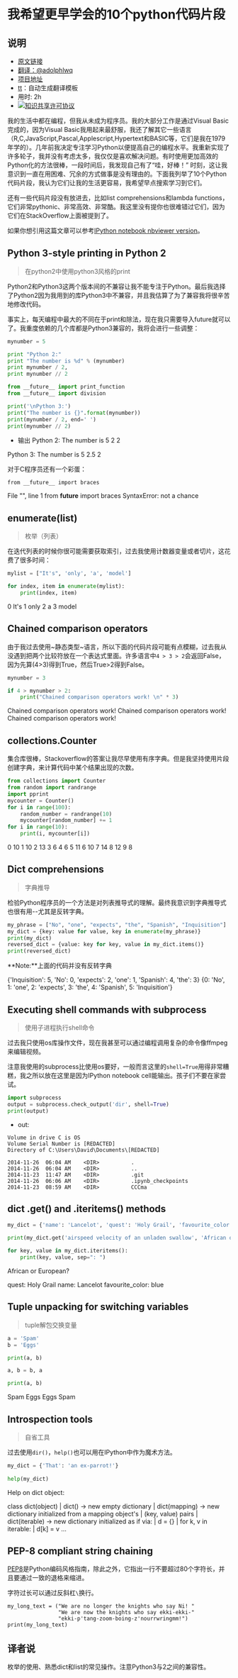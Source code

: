 # 我希望更早学会的10个python代码片段
	
## 说明
- [原文链接](http://prooffreaderplus.blogspot.sg/2014/11/top-10-python-idioms-i-wished-id.html)
- [翻译：@adolphlwq](https://github.com/adolphlwq)
- [项目地址](https://github.com/adolphlwq/translate)
- [tt](https://github.com/adolphlwq/tt)：自动生成翻译模板
- 用时: 2h
- <a rel="license" href="http://creativecommons.org/licenses/by-nc/4.0/"><img alt="知识共享许可协议" style="border-width:0" src="https://i.creativecommons.org/l/by-nc/4.0/80x15.png" /></a>

我的生活中都在编程，但我从未成为程序员。我的大部分工作是通过Visual Basic完成的，因为Visual Basic我用起来最舒服，我还了解其它一些语言（R,C,JavaScript,Pascal,Applescript,Hypertext和BASIC等，它们是我在1979年学的）。几年前我决定专注学习Python以便提高自己的编程水平。我重新实现了许多轮子，我并没有考虑太多，我仅仅是喜欢解决问题。有时使用更加高效的Python化的方法很棒，一段时间后，我发现自己有了“哇，好棒！” 时刻，这让我意识到一直在用困难、冗余的方式做事是没有理由的。下面我列举了10个Python代码片段，我认为它们让我的生活更容易，我希望早点搜索学习到它们。

还有一些代码片段没有放进去，比如list comprehensions和lambda functions，它们非常pythonic、非常高效、非常酷。我这里没有提你也很难错过它们，因为它们在StackOverflow上面被提到了。

如果你想引用这篇文章可以参考[IPython notebook nbviewer version](http://nbviewer.jupyter.org/github/Prooffreader/Misc_ipynb/blob/master/top_10_python_idioms.ipynb)。

## Python 3-style printing in Python 2
>在python2中使用python3风格的print

Python2和Python3这两个版本间的不兼容让我不能专注于Python。最后我选择了Python2因为我用到的库Python3中不兼容，并且我估算了为了兼容我将很辛苦地修改代码。

事实上，每天编程中最大的不同在于print和除法，现在我只需要导入future就可以了。我重度依赖的几个库都是Python3兼容的，我将会进行一些调整：
```python
mynumber = 5

print "Python 2:"
print "The number is %d" % (mynumber)
print mynumber / 2,
print mynumber // 2

from __future__ import print_function
from __future__ import division

print('\nPython 3:')
print("The number is {}".format(mynumber))
print(mynumber / 2, end=' ')
print(mynumber // 2)
```

- 输出
Python 2:
The number is 5
2 2

Python 3:
The number is 5
2.5 2

对于C程序员还有一个彩蛋：
```
from __future__ import braces
```

File "<ipython-input-3-2aebb3fc8ecf>", line 1
    from __future__ import braces
SyntaxError: not a chance

## enumerate(list)
>枚举（列表）

在迭代列表的时候你很可能需要获取索引，过去我使用计数器变量或者切片，这花费了很多时间：
```python
mylist = ["It's", 'only', 'a', 'model']

for index, item in enumerate(mylist):
    print(index, item)
```

0 It's
1 only
2 a
3 model

## Chained comparison operators
由于我过去使用~静态类型~语言，所以下面的代码片段可能有点模糊，过去我从没遇到把两个比较符放在一个表达式里面。许多语言中`4 > 3 > 2`会返回False，因为先算(4>3)得到True，然后True>2得到False。
```python
mynumber = 3

if 4 > mynumber > 2:
    print("Chained comparison operators work! \n" * 3)
```

Chained comparison operators work! 
Chained comparison operators work! 
Chained comparison operators work! 

## collections.Counter
集合库很棒，Stackoverflow的答案让我尽早使用有序字典。但是我坚持使用片段创建字典，来计算代码中某个结果出现的次数。
```python
from collections import Counter
from random import randrange
import pprint
mycounter = Counter()
for i in range(100):
    random_number = randrange(10)
    mycounter[random_number] += 1
for i in range(10):
    print(i, mycounter[i])
```

0 10
1 10
2 13
3 6
4 6
5 11
6 10
7 14
8 12
9 8

## Dict comprehensions
>字典推导

检验Python程序员的一个方法是对列表推导式的理解。最终我意识到字典推导式也很有用--尤其是反转字典。

```python
my_phrase = ["No", "one", "expects", "the", "Spanish", "Inquisition"]
my_dict = {key: value for value, key in enumerate(my_phrase)}
print(my_dict)
reversed_dict = {value: key for key, value in my_dict.items()}
print(reversed_dict)
```
**Note:**上面的代码并没有反转字典

{'Inquisition': 5, 'No': 0, 'expects': 2, 'one': 1, 'Spanish': 4, 'the': 3}
{0: 'No', 1: 'one', 2: 'expects', 3: 'the', 4: 'Spanish', 5: 'Inquisition'}

## Executing shell commands with subprocess
>使用子进程执行shell命令

过去我只使用os库操作文件，现在我甚至可以通过编程调用复杂的命令像ffmpeg来编辑视频。

注意我使用的subprocess比使用os要好，一般而言这里的`shell=True`用得非常糟糕，我之所以放在这里是因为IPython notebook cell能输出。孩子们不要在家尝试。

```python
import subprocess
output = subprocess.check_output('dir', shell=True)
print(output)
```
- out:
```
Volume in drive C is OS
Volume Serial Number is [REDACTED]
Directory of C:\Users\David\Documents\[REDACTED]

2014-11-26  06:04 AM    <DIR>          .
2014-11-26  06:04 AM    <DIR>          ..
2014-11-23  11:47 AM    <DIR>          .git
2014-11-26  06:06 AM    <DIR>          .ipynb_checkpoints
2014-11-23  08:59 AM    <DIR>          CCCma
```


## dict .get() and .iteritems() methods

```python
my_dict = {'name': 'Lancelot', 'quest': 'Holy Grail', 'favourite_color': 'blue'}

print(my_dict.get('airspeed velocity of an unladen swallow', 'African or European?\n'))

for key, value in my_dict.iteritems():
    print(key, value, sep=": ")
```

African or European?

quest: Holy Grail
name: Lancelot
favourite_color: blue

## Tuple unpacking for switching variables
>tuple解包交换变量

```python
a = 'Spam'
b = 'Eggs'

print(a, b)

a, b = b, a

print(a, b)
```

Spam Eggs
Eggs Spam


## Introspection tools
>自省工具

过去使用`dir()`，`help()`也可以用在IPython中作为魔术方法。
```python
my_dict = {'That': 'an ex-parrot!'}
    
help(my_dict)
```

Help on dict object:

class dict(object)
 |  dict() -> new empty dictionary
 |  dict(mapping) -> new dictionary initialized from a mapping object's
 |      (key, value) pairs
 |  dict(iterable) -> new dictionary initialized as if via:
 |      d = {}
 |      for k, v in iterable:
 |          d[k] = v
 ...

## PEP-8 compliant string chaining

[PEP8](https://www.python.org/dev/peps/pep-0008)是Python编码风格指南，除此之外，它指出一行不要超过80个字符长，并且要通过一致的退格来缩进。

字符过长可以通过反斜杠`\`换行。

```
my_long_text = ("We are no longer the knights who say Ni! "
                "We are now the knights who say ekki-ekki-"
                "ekki-p'tang-zoom-boing-z'nourrwringmm!")
print(my_long_text)
```

## 译者说
枚举的使用、熟悉dict和list的常见操作。注意Python3与2之间的兼容性。